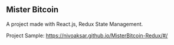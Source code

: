 ## Mister Bitcoin

A project made with React.js, Redux State Management.

Project Sample: https://nivoaksar.github.io/MisterBitcoin-Redux/#/
